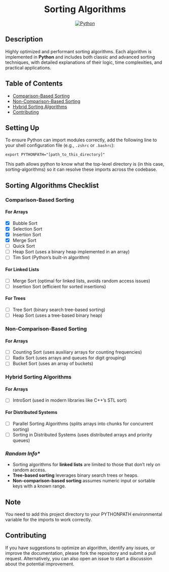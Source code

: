 <h1 align="center">Sorting Algorithms</h1>

<p align="center">
	<a href="#"><img alt="Python" src="https://img.shields.io/badge/python-3670A0?style=for-the-badge&logo=python&logoColor=ffdd54"></a>
</p>

## Description
Highly optimized and performant sorting algorithms. Each algorithm is implemented in **Python** and includes both classic and advanced sorting techniques, with detailed explanations of their logic, time complexities, and practical applications.

## Table of Contents
- [Comparison-Based Sorting](#comparison-based-sorting)
- [Non-Comparison-Based Sorting](#non-comparison-based-sorting)
- [Hybrid Sorting Algorithms](#hybrid-sorting-algorithms)
- [Contributing](#contributing)

## Setting Up
To ensure Python can import modules correctly, add the following line to your shell configuration file (e.g., `.zshrc` or `.bashrc`):

```
export PYTHONPATH="[path_to_this_directory]"
```

This path allows python to know what the top-level directory is (in this case, sorting-algorithms) so it can resolve these imports across the codebase.

## Sorting Algorithms Checklist

### **Comparison-Based Sorting**

#### For Arrays
- [x] Bubble Sort
- [x] Selection Sort
- [x] Insertion Sort
- [x] Merge Sort
- [ ] Quick Sort
- [ ] Heap Sort (uses a binary heap implemented in an array)
- [ ] Tim Sort (Python’s built-in algorithm)

#### For Linked Lists
- [ ] Merge Sort (optimal for linked lists, avoids random access issues)
- [ ] Insertion Sort (efficient for sorted insertions)

#### For Trees
- [ ] Tree Sort (binary search tree-based sorting)
- [ ] Heap Sort (uses a tree-based binary heap)

### **Non-Comparison-Based Sorting**

#### For Arrays
- [ ] Counting Sort (uses auxiliary arrays for counting frequencies)
- [ ] Radix Sort (uses arrays and queues for digit grouping)
- [ ] Bucket Sort (uses an array of buckets)

### **Hybrid Sorting Algorithms**

#### For Arrays
- [ ] IntroSort (used in modern libraries like C++’s STL sort)

#### For Distributed Systems
- [ ] Parallel Sorting Algorithms (splits arrays into chunks for concurrent sorting)
- [ ] Sorting in Distributed Systems (uses distributed arrays and priority queues)

### *Random Info**
- Sorting algorithms for **linked lists** are limited to those that don’t rely on random access.
- **Tree-based sorting** leverages binary search trees or heaps.
- **Non-comparison-based sorting** assumes numeric input or sortable keys with a known range.

## Note
You need to add this project directory to your PYTHONPATH environmental variable for the imports to work correctly.

## Contributing
If you have suggestions to optimize an algorithm, identify any issues, or improve the documentation, please fork the repository and submit a pull request. Alternatively, you can also open an issue to start a discussion about the potential improvement.
